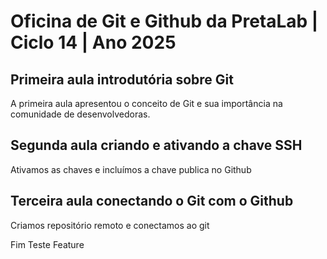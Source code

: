 # Oficina de Git e Github da PretaLab | Ciclo 14 | Ano 2025

## Primeira aula introdutória sobre Git
A primeira aula apresentou o conceito de Git e sua importância na comunidade de desenvolvedoras. 

## Segunda aula criando e ativando a chave SSH

Ativamos as chaves e incluímos a chave publica no Github

## Terceira aula conectando o Git com o Github

Criamos repositório remoto e conectamos ao git

Fim Teste Feature

